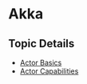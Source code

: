 # Akka

## Topic Details

- [Actor Basics](https://github.com/aTechGuide/Akka/commit/d9943f9adcc9759761a60f9f12f9d95c4dec6610)
- [Actor Capabilities]()
